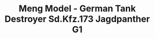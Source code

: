 ---
layout: product
title: "Meng Model - German Tank Destroyer Sd.Kfz.173 Jagdpanther G1"
price: "5600" 
desc: "N/A"
img_path: "/assets/img/MM-TS-039.jpg"
brand: "N/A"
available: false
special_offer: false
new: false
soon: false
cat: "010000"
subcat: "011000"
subsubcat: "0N/A"
sifra: "MM-TS-039"
popular: false
---